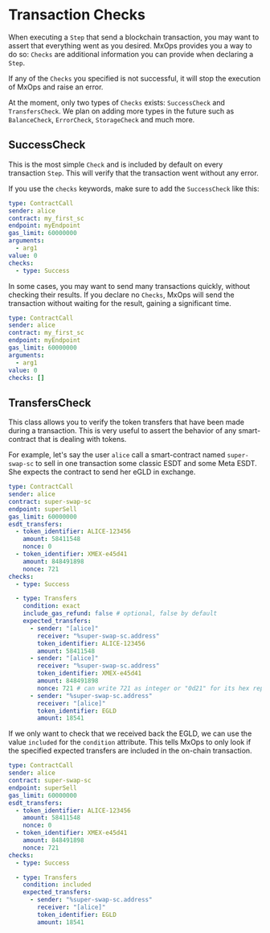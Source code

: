 # Transaction Checks

When executing a `Step` that send a blockchain transaction, you may want to assert that everything went as you desired.
MxOps provides you a way to do so: `Checks` are additional information you can provide when
declaring a `Step`.

If any of the `Checks` you specified is not successful, it will stop the execution of MxOps
and raise an error.

At the moment, only two types of `Checks` exists: `SuccessCheck` and `TransfersCheck`. We plan
on adding more types in the future such as `BalanceCheck`, `ErrorCheck`,
`StorageCheck` and much more.

## SuccessCheck

This is the most simple `Check` and is included by default on every transaction `Step`. This will verify
that the transaction went without any error.

If you use the `checks` keywords, make sure to add the `SuccessCheck` like this:

```yaml
type: ContractCall
sender: alice
contract: my_first_sc
endpoint: myEndpoint
gas_limit: 60000000
arguments:
  - arg1
value: 0
checks:
  - type: Success
```

In some cases, you may want to send many transactions quickly, without checking their results.
If you declare no `Checks`, MxOps will send the transaction without waiting for the result,
gaining a significant time.

```yaml
type: ContractCall
sender: alice
contract: my_first_sc
endpoint: myEndpoint
gas_limit: 60000000
arguments:
  - arg1
value: 0
checks: []
```

## TransfersCheck

This class allows you to verify the token transfers that have been made during a transaction. This
is very useful to assert the behavior of any smart-contract that is dealing with tokens.

For example, let's say the user `alice` call a smart-contract named `super-swap-sc` to sell in one
transaction some classic ESDT and some Meta ESDT. She expects the contract to send her eGLD
in exchange.

```yaml
type: ContractCall
sender: alice
contract: super-swap-sc
endpoint: superSell
gas_limit: 60000000
esdt_transfers:
  - token_identifier: ALICE-123456
    amount: 58411548
    nonce: 0
  - token_identifier: XMEX-e45d41
    amount: 848491898
    nonce: 721
checks:
  - type: Success

  - type: Transfers
    condition: exact
    include_gas_refund: false # optional, false by default
    expected_transfers:
      - sender: "[alice]"
        receiver: "%super-swap-sc.address"
        token_identifier: ALICE-123456
        amount: 58411548
      - sender: "[alice]"
        receiver: "%super-swap-sc.address"
        token_identifier: XMEX-e45d41
        amount: 848491898
        nonce: 721 # can write 721 as integer or "0d21" for its hex representation
      - sender: "%super-swap-sc.address"
        receiver: "[alice]"
        token_identifier: EGLD
        amount: 18541
```

If we only want to check that we received back the EGLD, we can use the value `included` for the
`condition` attribute. This tells MxOps to only look if the specified expected transfers are
included in the on-chain transaction.

```yaml
type: ContractCall
sender: alice
contract: super-swap-sc
endpoint: superSell
gas_limit: 60000000
esdt_transfers:
  - token_identifier: ALICE-123456
    amount: 58411548
    nonce: 0
  - token_identifier: XMEX-e45d41
    amount: 848491898
    nonce: 721
checks:
  - type: Success

  - type: Transfers
    condition: included
    expected_transfers:
      - sender: "%super-swap-sc.address"
        receiver: "[alice]"
        token_identifier: EGLD
        amount: 18541
```
